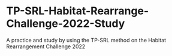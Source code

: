 # TP-SRL-Habitat-Rearrange-Challenge-2022-Study
A practice and study by using the TP-SRL method on the Habitat Rearrangement Challenge 2022
